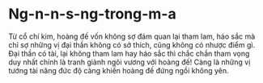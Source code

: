 # Ng-n-n-s-ng-trong-m-a
Từ cổ chí kim, hoàng đế vốn không sợ đám quan lại tham lam, háo sắc mà chỉ sợ những vị đại thần không có sở thích, cũng không có nhược điểm gì. Đại thần có tài, lại không tham lam hay háo sắc thì chắc chắn tham vọng duy nhất chính là tranh giành ngôi vương với hoàng đế! Càng là những vị tướng tài năng đức độ càng khiến hoàng đế đứng ngồi không yên.
